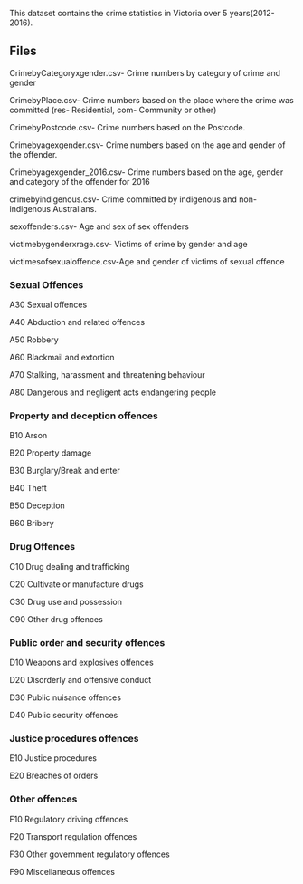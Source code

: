 This dataset contains the crime statistics in Victoria over 5 years(2012-2016). 

## Files

CrimebyCategoryxgender.csv- Crime numbers by category of crime and gender

CrimebyPlace.csv- Crime numbers based on the place where the crime was committed (res- Residential, com- Community or other)

CrimebyPostcode.csv- Crime numbers based on the Postcode.

Crimebyagexgender.csv- Crime numbers based on the age and gender of the offender.

Crimebyagexgender_2016.csv- Crime numbers based on the age, gender and category of the offender for 2016

crimebyindigenous.csv- Crime committed by indigenous and non-indigenous Australians.

sexoffenders.csv- Age and sex of sex offenders

victimebygenderxrage.csv- Victims of crime by gender and age

victimesofsexualoffence.csv-Age and gender of victims of sexual offence

### Sexual Offences
A30 Sexual offences

A40 Abduction and related offences

A50 Robbery

A60 Blackmail and extortion

A70 Stalking, harassment and threatening behaviour

A80 Dangerous and negligent acts endangering people

### Property and deception offences
B10 Arson

B20 Property damage

B30 Burglary/Break and enter

B40 Theft

B50 Deception

B60 Bribery

### Drug Offences
C10 Drug dealing and trafficking

C20 Cultivate or manufacture drugs

C30 Drug use and possession

C90 Other drug offences

### Public order and security offences
D10 Weapons and explosives offences

D20 Disorderly and offensive conduct

D30 Public nuisance offences

D40 Public security offences

### Justice procedures offences
E10 Justice procedures

E20 Breaches of orders

### Other offences
F10 Regulatory driving offences

F20 Transport regulation offences

F30 Other government regulatory offences

F90 Miscellaneous offences



